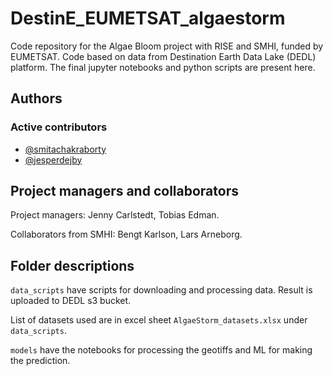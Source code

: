 # DestinE_EUMETSAT_algaestorm

Code repository for the Algae Bloom project with RISE and SMHI, funded by EUMETSAT. Code based on data from Destination Earth Data Lake (DEDL) platform. The final jupyter notebooks and python scripts are present here. 

## Authors

### Active contributors
- [@smitachakraborty](https://github.com/smitachakraborty)
- [@jesperdejby](https://github.com/jesperdejby)

## Project managers and collaborators

Project managers: Jenny Carlstedt, Tobias Edman.

Collaborators from SMHI: Bengt Karlson, Lars Arneborg. 

## Folder descriptions

`data_scripts` have scripts for downloading and processing data. Result is uploaded to DEDL s3 bucket.

List of datasets used are in excel sheet `AlgaeStorm_datasets.xlsx` under `data_scripts`.

`models` have the notebooks for processing the geotiffs and ML for making the prediction.



